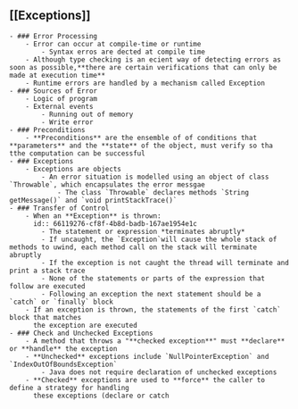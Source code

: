 ## [[Exceptions]]
	- ### Error Processing
		- Error can occur at compile-time or runtime
			- Syntax erros are dected at compile time
		- Although type checking is an ecient way of detecting errors as soon as possible,**there are certain verifications that can only be made at execution time**
		- Runtime errors are handled by a mechanism called Exception
	- ### Sources of Error
		- Logic of program
		- External events
			- Running out of memory
			- Write error
	- ### Preconditions
		- **Preconditions** are the ensemble of of conditions that **parameters** and the **state** of the object, must verify so tha tthe computation can be successful
	- ### Exceptions
		- Exceptions are objects
			- An error situation is modelled using an object of class `Throwable`, which encapsulates the error messgae
				- The class `Throwable` declares methods `String getMessage()` and `void printStackTrace()`
	- ### Transfer of Control
		- When an **Exception** is thrown:
		  id:: 66119276-cf8f-4b8d-badb-167ae1954e1c
			- The statement or expression *terminates abruptly*
			- If uncaught, the `Exception`will cause the whole stack of methods to uwind, each method call on the stack will terminate abruptly
			- If the exception is not caught the thread will terminate and print a stack trace
			- None of the statements or parts of the expression that follow are executed
			- Following an exception the next statement should be a `catch` or `finally` block
		- If an exception is thrown, the statements of the first `catch` block that matches
		  the exception are executed
	- ### Check and Unchecked Exceptions
		- A method that throws a "**checked exception**" must **declare** or **handle** the exception
		- **Unchecked** exceptions include `NullPointerException` and `IndexOutOfBoundsException`
			- Java does not require declaration of unchecked exceptions
		- **Checked** exceptions are used to **force** the caller to define a strategy for handling
		  these exceptions (declare or catch